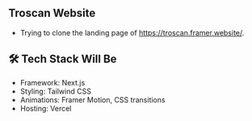 ## Troscan Website

- Trying to clone the landing page of https://troscan.framer.website/.

## 🛠️ Tech Stack Will Be

- Framework: Next.js
- Styling: Tailwind CSS
- Animations: Framer Motion, CSS transitions
- Hosting: Vercel
